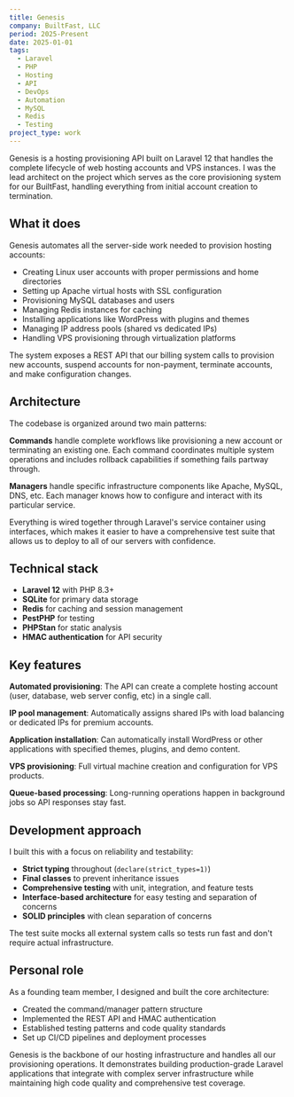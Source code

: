 ```yaml
---
title: Genesis
company: BuiltFast, LLC
period: 2025-Present
date: 2025-01-01
tags:
  - Laravel
  - PHP
  - Hosting
  - API
  - DevOps
  - Automation
  - MySQL
  - Redis
  - Testing
project_type: work
---
```


Genesis is a hosting provisioning API built on Laravel 12 that handles the
complete lifecycle of web hosting accounts and VPS instances. I was the lead
architect on the project which serves as the core provisioning system for our
BuiltFast, handling everything from initial account creation to
termination.

## What it does

Genesis automates all the server-side work needed to provision hosting accounts:

- Creating Linux user accounts with proper permissions and home directories
- Setting up Apache virtual hosts with SSL configuration
- Provisioning MySQL databases and users
- Managing Redis instances for caching
- Installing applications like WordPress with plugins and themes
- Managing IP address pools (shared vs dedicated IPs)
- Handling VPS provisioning through virtualization platforms

The system exposes a REST API that our billing system calls to provision new
accounts, suspend accounts for non-payment, terminate accounts, and make
configuration changes.

## Architecture

The codebase is organized around two main patterns:

**Commands** handle complete workflows like provisioning a new account or
terminating an existing one. Each command coordinates multiple system
operations and includes rollback capabilities if something fails partway
through.

**Managers** handle specific infrastructure components like Apache, MySQL,
DNS, etc. Each manager knows how to configure and interact with its particular
service.

Everything is wired together through Laravel's service container using
interfaces, which makes it easier to have a comprehensive test suite that
allows us to deploy to all of our servers with confidence.

## Technical stack

- **Laravel 12** with PHP 8.3+
- **SQLite** for primary data storage
- **Redis** for caching and session management
- **PestPHP** for testing
- **PHPStan** for static analysis
- **HMAC authentication** for API security

## Key features

**Automated provisioning**: The API can create a complete hosting account
(user, database, web server config, etc) in a single call.

**IP pool management**: Automatically assigns shared IPs with load balancing
or dedicated IPs for premium accounts.

**Application installation**: Can automatically install WordPress or other
applications with specified themes, plugins, and demo content.

**VPS provisioning**: Full virtual machine creation and configuration for VPS
products.

**Queue-based processing**: Long-running operations happen in background jobs
so API responses stay fast.

## Development approach

I built this with a focus on reliability and testability:

- **Strict typing** throughout (`declare(strict_types=1)`)
- **Final classes** to prevent inheritance issues
- **Comprehensive testing** with unit, integration, and feature tests
- **Interface-based architecture** for easy testing and separation of concerns
- **SOLID principles** with clean separation of concerns

The test suite mocks all external system calls so tests run fast and don't
require actual infrastructure.

## Personal role

As a founding team member, I designed and built the core architecture:

- Created the command/manager pattern structure
- Implemented the REST API and HMAC authentication
- Established testing patterns and code quality standards
- Set up CI/CD pipelines and deployment processes

Genesis is the backbone of our hosting infrastructure and handles all our
provisioning operations. It demonstrates building production-grade Laravel
applications that integrate with complex server infrastructure while
maintaining high code quality and comprehensive test coverage.
